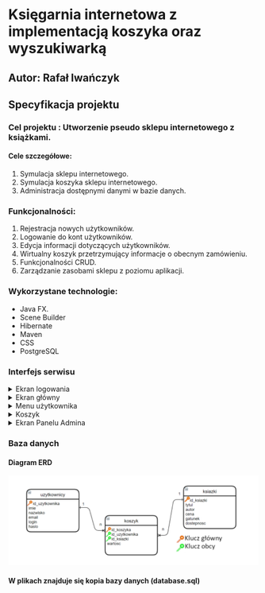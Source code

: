 # Księgarnia internetowa z implementacją koszyka oraz wyszukiwarką

## Autor: Rafał Iwańczyk
## Specyfikacja projektu
### Cel projektu : Utworzenie pseudo sklepu internetowego z książkami.
#### Cele szczegółowe:
   1. Symulacja sklepu internetowego.
   2. Symulacja koszyka sklepu internetowego.
   3. Administracja dostępnymi danymi w bazie danych.

### Funkcjonalności:
   1. Rejestracja nowych użytkowników.
   2. Logowanie do kont użytkowników.
   3. Edycja informacji dotyczących użytkowników.
   4. Wirtualny koszyk przetrzymujący informacje o obecnym zamówieniu.
   5. Funkcjonalności CRUD.
   6. Zarządzanie zasobami sklepu z poziomu aplikacji.

### Wykorzystane technologie:
* Java FX.
* Scene Builder
* Hibernate
* Maven
* CSS
* PostgreSQL

### Interfejs serwisu

   <details>
       <summary>Ekran logowania </summary>
	
![alt text](https://github.com/Iwanczyk/KsiegarniaInternetowa/blob/main/img/login.PNG "Ekran logowania")

           Screen przedstawiający ekran logowania/rejestracji użytkownika
	   
   <p>Przy uruchomieniu aplikacji pojawia się ekran logowania. Użytkownik posiadający konto może wprowadzić swój login oraz hasło, aby się zalogować i przejść do głównej części aplikacji. Jeśli osoba nie posiada konta, może je założyć, wypełniając odpowiednie linie swoimi danymi. Podczas logowania aplikacja weryfikuje poprawność danych z tymi, które znajdują się w bazie danych, odpowiednio komunikując użytkownikowi wszelkie problemy. </p>
  <p>Podczas rejestracji nowego konta aplikacja weryfikuje, czy wszystkie pola zostały w odpowiedni sposób wypełnione. Program weryfikuje, czy w polach nie znajdują się białe znaki, oraz sprawdza ich długość, aby nie doprowadzić do konfliktu z bazą danych. Przy próbie stworzenia nowego konta następuje weryfikacja, czy podany przez użytkownika login jest wolny. Jeśli weryfikacja danych przy logowaniu/rejestracji przejdzie pomyślnie, użytkownik zostanie zalogowany, a ekran logowania zmieni się na ekrean główny</p>
   
   </details>
   <details>
       <summary>Ekran główny</summary>

![alt text](https://github.com/Iwanczyk/KsiegarniaInternetowa/blob/main/img/ekranGlowny1.PNG "Ekran główny")

           Screen przedstawiający główną część aplikacji
	   
   <p>Po ukończeniu procesu logowania/rejestracji oczom użytkownika ukazuje się główna część aplikacji umożliwiająca dokonywanie zakupu wybranych książek. Asortyment załadowany zostaje z bazy danych. Każda pozycja jest opisana przez: 
	<ul>   
     <li> Tytuł </li>
     <li> Autora</li>
     <li> Gatunek</li>
     <li> Dostępność</li>
     <li> Cenę</li>
	</ul>
	   
  </p>
  
![alt text](https://github.com/Iwanczyk/KsiegarniaInternetowa/blob/main/img/ekranGlowny2.PNG "Ekran główny")

           Screen przedstawiający listę umożlwiającą sortowanie książeg według gatunku
  
  <p>Użytkownik ma także możliwość sortowania asortymentu poprzez gatunek, jaki go interesuje. Aby tego dokonać należy rozwinąć listę, gdzie znajdują się wszystkie gatunki, jakie sklep ma aktualnie w swoim asortymencie (dane te zostają załadowane z bazy danych). Po wybraniu odpowiedniego gatunku oraz kliknięciu przycisku "Wyszukaj" w tabeli pojawią się jedynie książki z wybranego gatunku</p>
  
![alt text](https://github.com/Iwanczyk/KsiegarniaInternetowa/blob/main/img/ekranGlowny3.PNG "Ekran główny - Horror")
  
          Screen przedstawiający przykładowe sortowanie według gatunku "Horror"
  
 ![alt text](https://github.com/Iwanczyk/KsiegarniaInternetowa/blob/main/img/ekranGlowny4.PNG "Ekran główny - Wyszukiwarka")

           Screen przedstawiający działanie wyszukiwarki w połączeniu z sortowaniem według gatunku
  
  <p>Użytkownik ma także do dyspozycji wyszukiwarkę pozycji, która umożliwia szukanie książek po tytule lub autorze. Wyszukiwarka jest w stanie odnaleźć daną pozycję po fragmencie tytułu lub fragmencie imienia, czy nazwiska autora. Wyszukiwanie działa w połączeniu z listą sortującą gatunki. Na przedstawionym powyżej screenie użytkownik szuka książki zawierającej w swoim opisie słowo "Zew", która będzie z gatunku "Horror". </p> 
  
  ![alt text](https://github.com/Iwanczyk/KsiegarniaInternetowa/blob/main/img/ekranGlowny5.PNG "Ekran główny - Wyszukiwarka")

           Screen przedstawiający działanie wyszukiwarki
  
  <p>Na powyższym screenie ukazana jest próba wyszukania pozycji zawierającej słowo "King" w swoim opisie, bez dodatkowego filtrowania gatunków. Jak widać znalezione zostały książki, których autorem jest Stephen King.</p> 
  
   </details>
   
   <details>
       <summary>Menu użytkownika</summary>

![alt text](https://github.com/Iwanczyk/KsiegarniaInternetowa/blob/main/img/menu1.PNG "Ekran główny - Menu użytkownika")

           Screen przedstawiający pasek menu
	   
   <p>W górnej części aplikacji znajduje się interaktywne menu, które umożliwia użytkownikowi wykonanie działań takich jak:
	   <ul>
  <li> Zamknięcie programu.  (Program -> Zamknij program) </li>
  <li> Edycja danych konta.  (Konto -> Edytuj dane) </li>
  <li> Usunięcie konta.      (Konto -> Usuń konto) </li>
  <li> Wyświetlenie koszyka. (Koszyk -> Pokaż koszyk) </li>
  <li> Zapisanie koszyka w bazie danych. (Koszyk -> Zapisz koszyk) </li>
  <li> Otwarcie zapisanego koszyka.      (Koszyk -> Otwórz koszyk) </li>
  <li> Uzyskanie informacji na temat aplikacji. (Pomoc -> O programie i autorach) </li>
  <li> Otworzenie instrukcji obsługi aplikacji. (Pomoc -> Instrukcja) </li>
	</ul>
  </p>
  
  ![alt text](https://github.com/Iwanczyk/KsiegarniaInternetowa/blob/main/img/menu2.PNG "Ekran główny - Menu użytkownika")

           Screen przedstawiający edycję danych konta
	   
   <p>Powyższy screen prezentuje możliwość edycji danych konta użytkownika. Aby dokonać edycji wystarczy wypełnić odpowiednie linie danymi, a następnie kliknąć przycisk "Zatwierdź zmiany", co spowoduje w pierwszej kolejności weryfikację poprawności danych wprowadzonych (analogicznie do ekranu rejestracji), a następnie zmiana zostanie wykonana w bazie danych.
  </p>
   </details>
   
   
<details>
       <summary>Koszyk</summary>

![alt text](https://github.com/Iwanczyk/KsiegarniaInternetowa/blob/main/img/koszyk1.PNG "Ekran główny - Koszyk")

           Screen przedstawiający przykładowy koszyk użytkownika wraz z jego zawartością
	   
   <p>Użytkownik, po wybraniu interesujących go pozycji, może przejść do ekranu "Koszyk", gdzie zobaczy podsumowanie swojego wyboru (Tytuł, Autor, Cena) wraz z ilością wybranych książek. Na dole tego ekranu znajduje się informacja o koszcie zamówienia, która jest obliczana na bieżąco przy dodawaniu lub odejmowaniu kolejnych pozycji w koszyku. Do dyspozycji użytkownika są także przyciski:
	   <ul>
  <li> Złóż zamówienie - aktualnie przycisk jedynie dziękuje za złożone zamówienie i usuwa zawartośc koszyka <b>(w planach jest dodanie symulowanych metod płatności oraz ekranu dostawy)</b>. </li>
  <li> Odśwież koszyk - odświeżenie zawartości koszyka oraz ponowne przeliczenie kosztów zamówienia. </li>
  <li> Usuń z koszyka - umożliwia usunięcie wybranej pozycji z koszyka. </li>
  <li> Wyczyść zawartość - usunięcie wszystkich pozycji w koszyku oraz wyzerowanie kosztu zamówienia. </li>
	</ul>
  </p>
   </details>
   
   <details>
       <summary>Ekran Panelu Admina</summary>

![alt text](https://github.com/Iwanczyk/KsiegarniaInternetowa/blob/main/img/adminPanel1.PNG "Admin Panel")

           Screen przedstawiający panel administratora.
	   
   <p>Aplikacja posiada także panel administratora, aby się do niego dostać należy przy logowaniu wpisać w polu login: <b>admin</b>, a w polu hasło: <b>admin</b>(w planach jest weryfikacja danych admina poprzez dane pochodzące z bazy danych oraz rozszerzenie odpowiednich kont o role - Administracja, Moderacja, Użytkownik).</p>
  <p>Panel administratora umożliwia zarządzanie asortymentem sklepu (wyświetlenie asortymentu, dodawanie pozycji oraz edycja i usuwanie książek zarówno w asortymencie, jak i bazie danych).</p>
  
  ![alt text](https://github.com/Iwanczyk/KsiegarniaInternetowa/blob/main/img/adminPanel2.PNG "Admin Panel")
	   
   <p>Analogicznie, administrator może zarządzać użytkownikami, którzy posiadają konto. Admin może dodawać, usuwać i edytować konta użytkowników. (W planach jest poprawa bezpieczeństwa aplikacji oraz wrażliwych danych użytkowników)</p>
   </details>
   
   
### Baza danych
####	Diagram ERD
![alt text](https://github.com/Iwanczyk/KsiegarniaInternetowa/blob/main/img/ERD.PNG "Diagram ERD")

####	W plikach znajduje się kopia bazy danych (database.sql)
